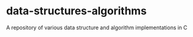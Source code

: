 # data-structures-algorithms
A repository of various data structure and algorithm implementations in C
